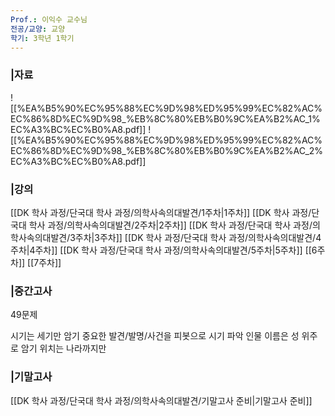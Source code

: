 ```yaml
---
Prof.: 이익수 교수님
전공/교양: 교양
학기: 3학년 1학기
---
```

### |자료
![[%EA%B5%90%EC%95%88%EC%9D%98%ED%95%99%EC%82%AC%EC%86%8D%EC%9D%98_%EB%8C%80%EB%B0%9C%EA%B2%AC_1%EC%A3%BC%EC%B0%A8.pdf]]
![[%EA%B5%90%EC%95%88%EC%9D%98%ED%95%99%EC%82%AC%EC%86%8D%EC%9D%98_%EB%8C%80%EB%B0%9C%EA%B2%AC_2%EC%A3%BC%EC%B0%A8.pdf]]
  
  
  
### |강의
[[DK 학사 과정/단국대 학사 과정/의학사속의대발견/1주차|1주차]]
[[DK 학사 과정/단국대 학사 과정/의학사속의대발견/2주차|2주차]]
[[DK 학사 과정/단국대 학사 과정/의학사속의대발견/3주차|3주차]]
[[DK 학사 과정/단국대 학사 과정/의학사속의대발견/4주차|4주차]]
[[DK 학사 과정/단국대 학사 과정/의학사속의대발견/5주차|5주차]]
[[6주차]]
[[7주차]]
  
### |중간고사
49문제
  
시기는 세기만 암기
중요한 발견/발명/사건을 피봇으로 시기 파악
인물 이름은 성 위주로 암기
위치는 나라까지만
  
### |기말고사
[[DK 학사 과정/단국대 학사 과정/의학사속의대발견/기말고사 준비|기말고사 준비]]